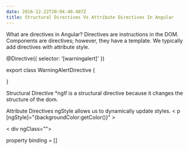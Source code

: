 ```yaml
---
date: 2016-12-22T20:04:40.407Z
title: Structural Directives Vs Attribute Directives In Angular
---
```

What are directives in Angular?
Directives are instructions in the DOM.  Components are directives; however, they have a template.
We typically add directives with attribute style.  

@Directive({
  selector: '[warningalert]'
})

export class WarningAlertDirective {

}

Structural Directive
*ngIf is a structural directive because it changes the structure of the dom.

Attribute Directives
ngStyle allows us to dynamically update styles.
< p [ngStyle]="{backgroundColor:getColor()}" >

< div ngClass=""></div>

property binding = []

